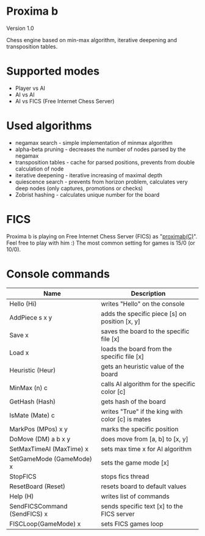 # Proxima b
Version 1.0

Chess engine based on min-max algorithm, iterative deepening and transposition tables. 

# Supported modes
* Player vs AI
* AI vs AI
* AI vs FICS (Free Internet Chess Server)

# Used algorithms
* negamax search - simple implementation of minmax algorithm
* alpha-beta pruning - decreases the number of nodes parsed by the negamax
* transposition tables - cache for parsed positions, prevents from double calculation of node
* iterative deepening - iterative increasing of maximal depth
* quiescence search - prevents from horizon problem, calculates very deep nodes (only captures, promotions or checks)
* Zobrist hashing - calculates unique number for the board

# FICS
Proxima b is playing on Free Internet Chess Server (FICS) as "[proximab(C)](http://ficsgames.org/cgi-bin/search.cgi?player=proximab&action=Statistics)". Feel free to play with him :) The most common setting for games is 15/0 (or 10/0).

# Console commands
| Name        	| Description   			| 
| ------------- | ------------------------- | 
| Hello (Hi)          | writes "Hello" on the console | 
| AddPiece s x y      	| adds the specific piece [s] on position [x, y] | 
| Save x      	| saves the board to the specific file [x] | 
| Load x      	| loads the board from the specific file [x] | 
| Heuristic (Heur)     	|  gets an heuristic value of the board | 
| MinMax (n) c      	|  calls AI algorithm for the specific color [c] | 
| GetHash (Hash)       	|  gets hash of the board | 
| IsMate (Mate) c      	|  writes "True" if the king with color [c] is mates | 
| MarkPos (MPos) x y      	|  marks the specific position | 
| DoMove (DM) a b x y      	|  does move from [a, b] to [x, y] | 
| SetMaxTimeAI (MaxTime) x      	|  sets max time x for AI algorithm | 
| SetGameMode (GameMode) x      	|  sets the game mode [x] | 
| StopFICS      	| stops fics thread  | 
| ResetBoard (Reset)     	|  resets board to default values | 
| Help (H)       	|  writes list of commands  | 
| SendFICSCommand (SendFICS) x      	|  sends specific text [x] to the FICS server | 
| FISCLoop(GameMode) x      	|  sets FICS games loop | 